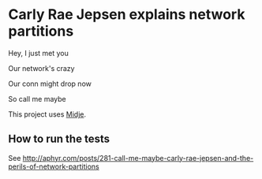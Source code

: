 # Carly Rae Jepsen explains network partitions

Hey, I just met you

Our network's crazy

Our conn might drop now

So call me maybe


This project uses [Midje](https://github.com/marick/Midje/).

## How to run the tests

See http://aphyr.com/posts/281-call-me-maybe-carly-rae-jepsen-and-the-perils-of-network-partitions
